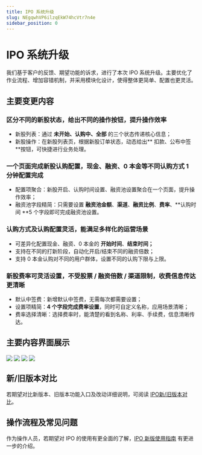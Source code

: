 ```yaml
---
title: IPO 系统升级
slug: NEgqwhVP6ilzqEkW74hcVtr7n4e
sidebar_position: 0
---
```



# IPO 系统升级

我们基于客户的反馈、期望功能的诉求，进行了本次 IPO 系统升级。主要优化了作业流程、增加容错机制，并采用模块化设计，使得整体更简单、配置也更灵活。

## 主要变更内容

### **区分不同的新股状态，给出不同的操作按钮，提升操作效率**

- 新股列表：通过 **未开始、认购中、全部** 的三个状态传递核心信息；
- 新股操作：在新股列表页，根据新股订单状态，动态给出** 扣款、公布中签 **按钮，可快捷进行业务处理。

### **一个页面完成新股认购配置，现金、融资、0 本金等不同认购方式 1 分钟配置完成**

- 配置项聚合：新股开启、认购时间设置、融资池设置聚合在一个页面，提升操作效率；
- 融资池字段精简：只需要设置 **融资池金额**、**渠道**、**融资比例**、**费率**、**认购时间 **5 个字段即可完成融资池设置。

### **认购方式及认购配置灵活，能满足多样化的运营场景**

- 可差异化配置现金、融资、0 本金的 **开始时间**、**结束时间；**
- 支持在不同的打新阶段，自动化开启/结束不同的融资倍数；
- 支持 0 本金认购对不同的用户群体，设置不同的认购下限与上限。

### **新股费率可灵活设置，不受股票 / 融资倍数 / 渠道限制，收费信息传达更清晰**

- 默认中签费：新增默认中签费，无需每次都需要设置；
- 设置项精简：**4 个字段完成费率设置**，同时可自定义名称，应用场景清晰；
- 费率选择清晰：选择费率时，能清楚的看到名称、利率、手续费，信息清晰传达。

## 主要内容界面展示

<img src="/assets/E82abkMALoq4g4xreeZct8kLn3f.png" src-width="1280" src-height="612" align="center"/>

<img src="/assets/QNQqb5LouoPcqzx8siwcmXfunFh.png" src-width="1280" src-height="618" align="center"/>

<img src="/assets/GEKXbFZ46oeZMUxzoagcnKpfnre.png" src-width="1280" src-height="620" align="center"/>

<img src="/assets/EX7Sb2iGOoBFYDxdvTRcVxJDnfd.png" src-width="3304" src-height="1802" align="center"/>

## 新/旧版本对比

若期望对比新版本、旧版本功能入口及改动详细说明，可阅读 [IPO新/旧版本对比](./MfiMwWlvSicgJak0OT8cEBM4nug)。

## 操作流程及常见问题

作为操作人员，若期望对 IPO 的使用有更全面的了解，[IPO 新版使用指南](./CfQ1wR31ViDOdJkaiB0cs1ipnJf) 有更进一步的介绍。

